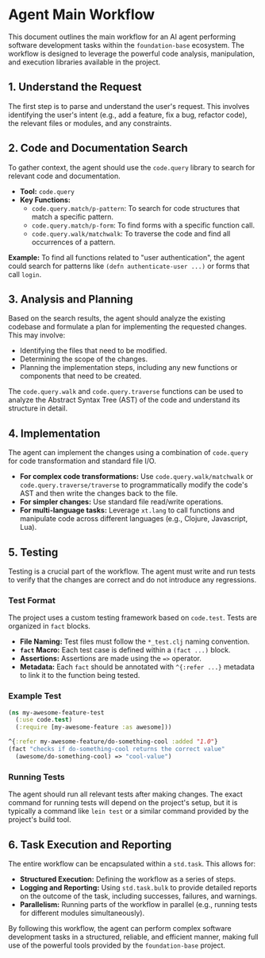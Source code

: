 # Agent Main Workflow

This document outlines the main workflow for an AI agent performing software development tasks within the `foundation-base` ecosystem. The workflow is designed to leverage the powerful code analysis, manipulation, and execution libraries available in the project.

## 1. Understand the Request

The first step is to parse and understand the user's request. This involves identifying the user's intent (e.g., add a feature, fix a bug, refactor code), the relevant files or modules, and any constraints.

## 2. Code and Documentation Search

To gather context, the agent should use the `code.query` library to search for relevant code and documentation.

*   **Tool:** `code.query`
*   **Key Functions:**
    *   `code.query.match/p-pattern`: To search for code structures that match a specific pattern.
    *   `code.query.match/p-form`: To find forms with a specific function call.
    *   `code.query.walk/matchwalk`: To traverse the code and find all occurrences of a pattern.

**Example:** To find all functions related to "user authentication", the agent could search for patterns like `(defn authenticate-user ...)` or forms that call `login`.

## 3. Analysis and Planning

Based on the search results, the agent should analyze the existing codebase and formulate a plan for implementing the requested changes. This may involve:

*   Identifying the files that need to be modified.
*   Determining the scope of the changes.
*   Planning the implementation steps, including any new functions or components that need to be created.

The `code.query.walk` and `code.query.traverse` functions can be used to analyze the Abstract Syntax Tree (AST) of the code and understand its structure in detail.

## 4. Implementation

The agent can implement the changes using a combination of `code.query` for code transformation and standard file I/O.

*   **For complex code transformations:** Use `code.query.walk/matchwalk` or `code.query.traverse/traverse` to programmatically modify the code's AST and then write the changes back to the file.
*   **For simpler changes:** Use standard file read/write operations.
*   **For multi-language tasks:** Leverage `xt.lang` to call functions and manipulate code across different languages (e.g., Clojure, Javascript, Lua).

## 5. Testing

Testing is a crucial part of the workflow. The agent must write and run tests to verify that the changes are correct and do not introduce any regressions.

### Test Format

The project uses a custom testing framework based on `code.test`. Tests are organized in `fact` blocks.

*   **File Naming:** Test files must follow the `*_test.clj` naming convention.
*   **`fact` Macro:** Each test case is defined within a `(fact ...)` block.
*   **Assertions:** Assertions are made using the `=>` operator.
*   **Metadata:** Each `fact` should be annotated with `^{:refer ...}` metadata to link it to the function being tested.

### Example Test

```clojure
(ns my-awesome-feature-test
  (:use code.test)
  (:require [my-awesome-feature :as awesome]))

^{:refer my-awesome-feature/do-something-cool :added "1.0"}
(fact "checks if do-something-cool returns the correct value"
  (awesome/do-something-cool) => "cool-value")
```

### Running Tests

The agent should run all relevant tests after making changes. The exact command for running tests will depend on the project's setup, but it is typically a command like `lein test` or a similar command provided by the project's build tool.

## 6. Task Execution and Reporting

The entire workflow can be encapsulated within a `std.task`. This allows for:

*   **Structured Execution:** Defining the workflow as a series of steps.
*   **Logging and Reporting:** Using `std.task.bulk` to provide detailed reports on the outcome of the task, including successes, failures, and warnings.
*   **Parallelism:** Running parts of the workflow in parallel (e.g., running tests for different modules simultaneously).

By following this workflow, the agent can perform complex software development tasks in a structured, reliable, and efficient manner, making full use of the powerful tools provided by the `foundation-base` project.
